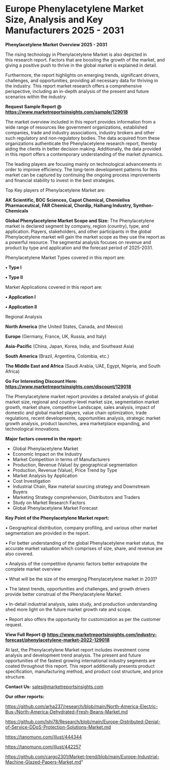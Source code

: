 # Europe Phenylacetylene Market Size, Analysis and Key Manufacturers 2025 - 2031

<Strong> Phenylacetylene Market Overview 2025 - 2031</strong>

The rising technology in Phenylacetylene Market is also depicted in this research report. Factors that are boosting the growth of the market, and giving a positive push to thrive in the global market is explained in detail.

Furthermore, the report highlights on emerging trends, significant drivers, challenges, and opportunities, providing all necessary data for thriving in the industry. This report market research offers a comprehensive perspective, including an in-depth analysis of the present and future scenarios within the industry.

<strong>Request Sample Report @ <a href=https://www.marketreportsinsights.com/sample/129018>https://www.marketreportsinsights.com/sample/129018</a></strong>

The market overview included in this report provides information from a wide range of resources like government organizations, established companies, trade and industry associations, industry brokers and other such regulatory and non-regulatory bodies. The data acquired from these organizations authenticate the Phenylacetylene research report, thereby aiding the clients in better decision making. Additionally, the data provided in this report offers a contemporary understanding of the market dynamics.

The leading players are focusing mainly on technological advancements in order to improve efficiency. The long-term development patterns for this market can be captured by continuing the ongoing process improvements and financial stability to invest in the best strategies.

Top Key players of Phenylacetylene Market are:

<strong>AK Scientific, BOC Sciences, Capot Chemical, Chemieliva Pharmaceutical, FAR Chemical, Chordip, Haihang Industry, Synthon-Chemicals</strong>

<strong><b>Global Phenylacetylene Market Scope and Size:</b></strong>
The Phenylacetylene market is declared segment by company, region (country), type, and application. Players, stakeholders, and other participants in the global Phenylacetylene market will gain the market scope as they use the report as a powerful resource. The segmental analysis focuses on revenue and product by type and application and the forecast period of 2025-2031.

Phenylacetylene Market Types covered in this report are:

<strong>• Type I

• Type II</strong>

Market Applications covered in this report are:

<strong>• Application I

• Application II</strong> 

Regional Analysis

<strong>North America</strong> (the United States, Canada, and Mexico)

<strong>Europe</strong> (Germany, France, UK, Russia, and Italy)

<strong>Asia-Pacific</strong> (China, Japan, Korea, India, and Southeast Asia)

<strong>South America</strong> (Brazil, Argentina, Colombia, etc.)

<strong>The Middle East and Africa</strong> (Saudi Arabia, UAE, Egypt, Nigeria, and South Africa)

<strong>Go For Interesting Discount Here: <a href=https://www.marketreportsinsights.com/discount/129018>https://www.marketreportsinsights.com/discount/129018</a></strong>

The Phenylacetylene market report provides a detailed analysis of global market size, regional and country-level market size, segmentation market growth, market share, competitive Landscape, sales analysis, impact of domestic and global market players, value chain optimization, trade regulations, recent developments, opportunities analysis, strategic market growth analysis, product launches, area marketplace expanding, and technological innovations.

<strong><b>Major factors covered in the report:</b></strong>
<ul>
  <li>Global Phenylacetylene Market </li>
  <li>Economic Impact on the Industry</li>
  <li>Market Competition in terms of Manufacturers</li>
  <li>Production, Revenue (Value) by geographical segmentation</li>
  <li>Production, Revenue (Value), Price Trend by Type</li>
  <li>Market Analysis by Application</li>
  <li>Cost Investigation</li>
  <li>Industrial Chain, Raw material sourcing strategy and Downstream Buyers</li>
  <li>Marketing Strategy comprehension, Distributors and Traders</li>
  <li>Study on Market Research Factors</li>
  <li>Global Phenylacetylene Market Forecast</li>
</ul>

<strong><b>Key Point of the Phenylacetylene Market report:</b></strong>

• Geographical distribution, company profiling, and various other market segmentation are provided in the report.

• For better understanding of the global Phenylacetylene market status, the accurate market valuation which comprises of size, share, and revenue are also covered.

• Analysis of the competitive dynamic factors better extrapolate the complete market overview

• What will be the size of the emerging Phenylacetylene market in 2031?

• The latest trends, opportunities and challenges, and growth drivers provide better construal of the Phenylacetylene Market.

• In-detail industrial analysis, sales study, and production understanding shed more light on the future market growth rate and scope.

• Report also offers the opportunity for customization as per the customer request.

<strong><b>View Full Report @ <a href=https://www.marketreportsinsights.com/industry-forecast/phenylacetylene-market-2022-129018>https://www.marketreportsinsights.com/industry-forecast/phenylacetylene-market-2022-129018</a></b></strong>


At last, the Phenylacetylene Market report includes investment come analysis and development trend analysis. The present and future opportunities of the fastest growing international industry segments are coated throughout this report. This report additionally presents product specification, manufacturing method, and product cost structure, and price structure.

<strong>Contact Us:</strong>
sales@marketreportsinsights.com

<strong>Our other reports:</strong>

<a href=https://github.com/arha237/research/blob/main/North-America-Electric-Bus-/North-America-Dehydrated-Fresh-Beans-Market.md>https://github.com/arha237/research/blob/main/North-America-Electric-Bus-/North-America-Dehydrated-Fresh-Beans-Market.md</a>

<a href=https://github.com/Ishi78/Research/blob/main/Europe-Distributed-Denial-of-Service-DDoS-Protection-Solutions-Market.md>https://github.com/Ishi78/Research/blob/main/Europe-Distributed-Denial-of-Service-DDoS-Protection-Solutions-Market.md</a>

<a href=https://tanomuno.com/illust/444344>https://tanomuno.com/illust/444344</a>

<a href=https://tanomuno.com/illust/442257>https://tanomuno.com/illust/442257</a>

<a href=https://github.com/cargo2301/Market-trend/blob/main/Europe-Industrial-Machine-Glazed-Papers-Market.md>https://github.com/cargo2301/Market-trend/blob/main/Europe-Industrial-Machine-Glazed-Papers-Market.md</a>"
